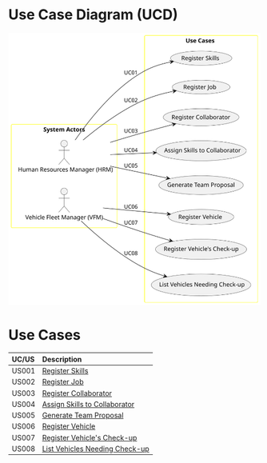 # Use Case Diagram (UCD)



![Use Case Diagram](svg/use-case-diagram.svg)



# Use Cases

| UC/US | Description                                                                           |                   
|:------|:--------------------------------------------------------------------------------------|
| US001 | [Register Skills](docs/sprintA/us001/01.requirements-engineering/Readme.md)           |
| US002 | [Register Job](sprintA\us002\01.requirements-engineering\Readme.md)                   |
| US003 | [Register Collaborator](sprintA\us003\01.requirements-engineering\Readme.md)          |
| US004 | [Assign Skills to Collaborator](sprintA\us004\01.requirements-engineering\Readme.md)  |
| US005 | [Generate Team Proposal](sprintA\us005\01.requirements-engineering\Readme.md)         |
| US006 | [Register Vehicle](sprintA\us006\01.requirements-engineering\Readme.md)               |
| US007 | [Register Vehicle's Check-up](sprintA\us007\01.requirements-engineering\Readme.md)    |
| US008 | [List Vehicles Needing Check-up](sprintA\us008\01.requirements-engineering\Readme.md) |
